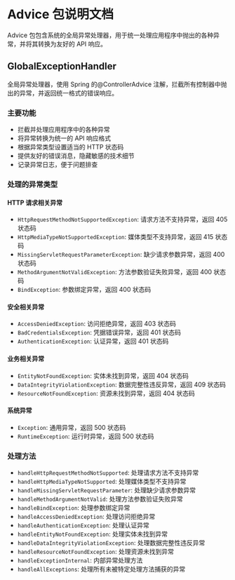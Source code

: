 # Advice 包说明文档

Advice 包包含系统的全局异常处理器，用于统一处理应用程序中抛出的各种异常，并将其转换为友好的 API 响应。

## GlobalExceptionHandler

全局异常处理器，使用 Spring 的@ControllerAdvice 注解，拦截所有控制器中抛出的异常，并返回统一格式的错误响应。

### 主要功能

- 拦截并处理应用程序中的各种异常
- 将异常转换为统一的 API 响应格式
- 根据异常类型设置适当的 HTTP 状态码
- 提供友好的错误消息，隐藏敏感的技术细节
- 记录异常日志，便于问题排查

### 处理的异常类型

#### HTTP 请求相关异常

- `HttpRequestMethodNotSupportedException`: 请求方法不支持异常，返回 405 状态码
- `HttpMediaTypeNotSupportedException`: 媒体类型不支持异常，返回 415 状态码
- `MissingServletRequestParameterException`: 缺少请求参数异常，返回 400 状态码
- `MethodArgumentNotValidException`: 方法参数验证失败异常，返回 400 状态码
- `BindException`: 参数绑定异常，返回 400 状态码

#### 安全相关异常

- `AccessDeniedException`: 访问拒绝异常，返回 403 状态码
- `BadCredentialsException`: 凭据错误异常，返回 401 状态码
- `AuthenticationException`: 认证异常，返回 401 状态码

#### 业务相关异常

- `EntityNotFoundException`: 实体未找到异常，返回 404 状态码
- `DataIntegrityViolationException`: 数据完整性违反异常，返回 409 状态码
- `ResourceNotFoundException`: 资源未找到异常，返回 404 状态码

#### 系统异常

- `Exception`: 通用异常，返回 500 状态码
- `RuntimeException`: 运行时异常，返回 500 状态码

### 处理方法

- `handleHttpRequestMethodNotSupported`: 处理请求方法不支持异常
- `handleHttpMediaTypeNotSupported`: 处理媒体类型不支持异常
- `handleMissingServletRequestParameter`: 处理缺少请求参数异常
- `handleMethodArgumentNotValid`: 处理方法参数验证失败异常
- `handleBindException`: 处理参数绑定异常
- `handleAccessDeniedException`: 处理访问拒绝异常
- `handleAuthenticationException`: 处理认证异常
- `handleEntityNotFoundException`: 处理实体未找到异常
- `handleDataIntegrityViolationException`: 处理数据完整性违反异常
- `handleResourceNotFoundException`: 处理资源未找到异常
- `handleExceptionInternal`: 内部异常处理方法
- `handleAllExceptions`: 处理所有未被特定处理方法捕获的异常
